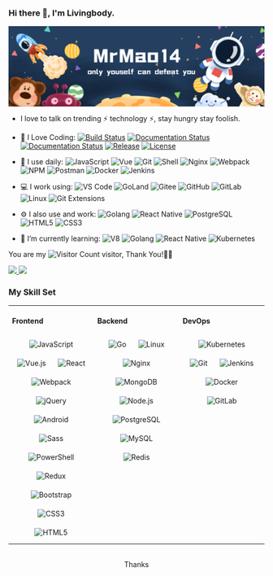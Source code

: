 ### Hi there 👋, I'm Livingbody.

<p align="center">
<img align="center" src="https://github.com/MrMao14/MrMao14/blob/main/title_1.png", width=1600>
<p>


- I love to talk on trending ⚡ technology ⚡, stay hungry stay foolish.

- 🚀 I Love Coding:
    [![Build Status](https://img.shields.io/badge/build-dev-brightgreen.svg?style=flat)]()
    [![Documentation Status](https://img.shields.io/badge/docs-latest-brightgreen.svg?style=flat)]()
    [![Documentation Status](https://img.shields.io/badge/中文文档-最新-brightgreen.svg)]()
    [![Release](https://img.shields.io/github/release/PaddlePaddle/Paddle.svg)]()
    [![License](https://img.shields.io/badge/license-MIT-blue.svg)]()


- 🚀 I use daily:
  ![JavaScript](https://img.shields.io/badge/SpringBoot-black?logo=SpringBoot&logoColor=#6DB33F)
  ![Vue](https://img.shields.io/badge/Vue.js-35495E?logo=vue.js&logoColor=4FC08D)
  ![Git](https://img.shields.io/badge/-Git-000000?logo=git&logoColor=FF7043)
  ![Shell](https://img.shields.io/badge/-Shell-4EC422?logo=Shell&logoColor=FF7043)
  ![Nginx](https://img.shields.io/badge/-Nginx-F6C915?logo=nginx&logoColor=029137)
  ![Webpack](https://img.shields.io/badge/-webpack-2B3A42?logo=webpack&logoColor=75AFCC)
  ![NPM](https://img.shields.io/badge/-NPM-2875E3?logo=npm&logoColor=029137)
  ![Postman](https://img.shields.io/badge/-Postman-7A1FA2?logo=postman&logoColor=FC8019)
  ![Docker](https://img.shields.io/badge/docker-20232A?logo=docker&logoColor=61DAFB)
  ![Jenkins](https://img.shields.io/badge/-Jenkins-F6C915?logo=jenkins&logoColor=F16061)

- 💻 I work using:
  ![VS Code](https://img.shields.io/badge/-VS%20Code-007ACC?style=plastic&logo=visual-studio-code)
  ![GoLand](https://img.shields.io/badge/-GoLand-000?logo=goland&logoColor=00ACC1)
  ![Gitee](https://img.shields.io/badge/-Gitee-A80025?logo=gitee&logoColor=F16061)
  ![GitHub](https://img.shields.io/badge/-GitHub-181717?style=plastic&logo=github)
  ![GitLab](https://img.shields.io/badge/-GitLab-FCA121?style=plastic&logo=gitlab)
  ![Linux](https://img.shields.io/badge/-Linux-F16061?logo=linux&logoColor=000)
  ![Git Extensions](https://img.shields.io/badge/-Git%20Extensions-green?logo=git%20extensions&logoColor=DE3929)

- ⚙️ I also use and work:
  ![Golang](https://img.shields.io/badge/-Golang-02569B?logo=go&logoColor=00ACC1)
  ![React Native](https://img.shields.io/badge/React_Native-20232A?logo=react&logoColor=61DAFB)
  ![PostgreSQL](https://img.shields.io/badge/-PostgreSQL-336791?style=plastic&logo=postgresql)
  ![HTML5](https://img.shields.io/badge/-HTML5-E34F26?style=plastic&logo=html5&logoColor=white)
  ![CSS3](https://img.shields.io/badge/-CSS3-1572B6?style=plastic&logo=css3)

- 🌱 I’m currently learning:
  ![V8](https://img.shields.io/badge/-V8-3DDC84?logo=v8&logoColor=4788F4)
  ![Golang](https://img.shields.io/badge/-Golang-02569B?logo=go&logoColor=00ACC1)
  ![React Native](https://img.shields.io/badge/React_Native-20232A?logo=react&logoColor=61DAFB)
  ![Kubernetes](https://img.shields.io/badge/-Kubernetes-F5F5F5?logo=Kubernetes&logoColor=316CE6)


You are my ![Visitor Count](https://profile-counter.glitch.me/MrMao14/count.svg) visitor, Thank You!🎉🎉

<a href="https://github.com/MrMao14/MrMao14">
  <img src="https://github-readme-stats.vercel.app/api/top-langs/?username=MrMao14&layout=compact&count_private=true&card_width=250" , height=150/>
</a>
<a href="https://github.com/MrMao14/MrMao14">
  <img src="https://github-readme-stats.vercel.app/api?username=MrMao14&show_icons=true&card_width=250" , height=150/>
</a>

### My Skill Set
<table><tr><td valign="top" width="33%">



#### Frontend
<div align="center">
<img style="margin: 10px" src="https://profilinator.rishav.dev/skills-assets/javascript-original.svg" alt="JavaScript" height="50" />
<img style="margin: 10px" src="https://profilinator.rishav.dev/skills-assets/vuejs-original-wordmark.svg" alt="Vue.js" height="50" />
<img style="margin: 10px" src="https://profilinator.rishav.dev/skills-assets/react-original-wordmark.svg" alt="React" height="50" />
<img style="margin: 10px" src="https://profilinator.rishav.dev/skills-assets/webpack-original.svg" alt="Webpack" height="50" />
<img style="margin: 10px" src="https://profilinator.rishav.dev/skills-assets/jquery.png" alt="jQuery" height="50" />
<img style="margin: 10px" src="https://profilinator.rishav.dev/skills-assets/android-original-wordmark.svg" alt="Android" height="50" />
<img style="margin: 10px" src="https://profilinator.rishav.dev/skills-assets/sass-original.svg" alt="Sass" height="50" />
<img style="margin: 10px" src="https://profilinator.rishav.dev/skills-assets/powershell.png" alt="PowerShell" height="50" />
<img style="margin: 10px" src="https://profilinator.rishav.dev/skills-assets/redux-original.svg" alt="Redux" height="50" />
<img style="margin: 10px" src="https://profilinator.rishav.dev/skills-assets/bootstrap-plain.svg" alt="Bootstrap" height="50" />
<img style="margin: 10px" src="https://profilinator.rishav.dev/skills-assets/css3-original-wordmark.svg" alt="CSS3" height="50" />
<img style="margin: 10px" src="https://profilinator.rishav.dev/skills-assets/html5-original-wordmark.svg" alt="HTML5" height="50" />
</div>

</td>
<td valign="top" width="33%">

#### Backend
<div align="center">
<img style="margin: 10px" src="https://profilinator.rishav.dev/skills-assets/go-original.svg" alt="Go" height="50" />
<img style="margin: 10px" src="https://profilinator.rishav.dev/skills-assets/linux-original.svg" alt="Linux" height="50" />
<img style="margin: 10px" src="https://profilinator.rishav.dev/skills-assets/nginx-original.svg" alt="Nginx" height="50" />
<img style="margin: 10px" src="https://profilinator.rishav.dev/skills-assets/mongodb-original-wordmark.svg" alt="MongoDB" height="50" />
<img style="margin: 10px" src="https://profilinator.rishav.dev/skills-assets/nodejs-original-wordmark.svg" alt="Node.js" height="50" />
<img style="margin: 10px" src="https://profilinator.rishav.dev/skills-assets/postgresql-original-wordmark.svg" alt="PostgreSQL" height="50" />
<img style="margin: 10px" src="https://profilinator.rishav.dev/skills-assets/mysql-original-wordmark.svg" alt="MySQL" height="50" />
<img style="margin: 10px" src="https://profilinator.rishav.dev/skills-assets/redis-original-wordmark.svg" alt="Redis" height="50" />
</div>

</td>
<td valign="top" width="33%">

#### DevOps
<div align="center">
<img style="margin: 10px" src="https://profilinator.rishav.dev/skills-assets/kubernetes-icon.svg" alt="Kubernetes" height="50" />
<img style="margin: 10px" src="https://profilinator.rishav.dev/skills-assets/git-scm-icon.svg" alt="Git" height="50" />
<img style="margin: 10px" src="https://profilinator.rishav.dev/skills-assets/jenkins-icon.svg" alt="Jenkins" height="50" />
<img style="margin: 10px" src="https://profilinator.rishav.dev/skills-assets/docker-original-wordmark.svg" alt="Docker" height="50" />
<img style="margin: 10px" src="https://profilinator.rishav.dev/skills-assets/gitlab.svg" alt="GitLab" height="50" />
</div>
</td>
</tr>
</table>

<br/>
<div align="center">
Thanks
</div>
